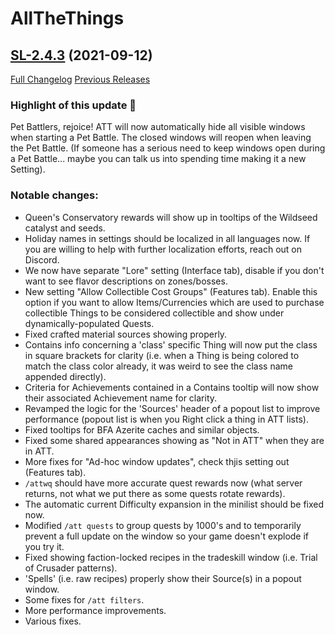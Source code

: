 # AllTheThings

## [SL-2.4.3](https://github.com/DFortun81/AllTheThings/tree/SL-2.4.3) (2021-09-12)
[Full Changelog](https://github.com/DFortun81/AllTheThings/compare/SL-2.4.2...SL-2.4.3) [Previous Releases](https://github.com/DFortun81/AllTheThings/releases)

### Highlight of this update 🐰

Pet Battlers, rejoice! ATT will now automatically hide all visible windows when starting a Pet Battle. The closed windows will reopen when leaving the Pet Battle. (If someone has a serious need to keep windows open during a Pet Battle... maybe you can talk us into spending time making it a new Setting).

### Notable changes:

- Queen's Conservatory rewards will show up in tooltips of the Wildseed catalyst and seeds.
- Holiday names in settings should be localized in all languages now. If you are willing to help with further localization efforts, reach out on Discord.
- We now have separate "Lore" setting (Interface tab), disable if you don't want to see flavor descriptions on zones/bosses.
- New setting "Allow Collectible Cost Groups" (Features tab). Enable this option if you want to allow Items/Currencies which are used to purchase collectible Things to be considered collectible and show under dynamically-populated Quests.
- Fixed crafted material sources showing properly.
- Contains info concerning a 'class' specific Thing will now put the class in square brackets for clarity (i.e. when a Thing is being colored to match the class color already, it was weird to see the class name appended directly).
- Criteria for Achievements contained in a Contains tooltip will now show their associated Achievement name for clarity.
- Revamped the logic for the 'Sources' header of a popout list to improve performance (popout list is when you Right click a thing in ATT lists).
- Fixed tooltips for BFA Azerite caches and similar objects.
- Fixed some shared appearances showing as "Not in ATT" when they are in ATT.
- More fixes for "Ad-hoc window updates", check thjis setting out (Features tab).
- `/attwq` should have more accurate quest rewards now (what server returns, not what we put there as some quests rotate rewards).
- The automatic current Difficulty expansion in the minilist should be fixed now.
- Modified `/att quests` to group quests by 1000's and to temporarily prevent a full update on the window so your game doesn't explode if you try it.
- Fixed showing faction-locked recipes in the tradeskill window (i.e. Trial of Crusader patterns).
- 'Spells' (i.e. raw recipes) properly show their Source(s) in a popout window.
- Some fixes for `/att filters`.
- More performance improvements.
- Various fixes.
